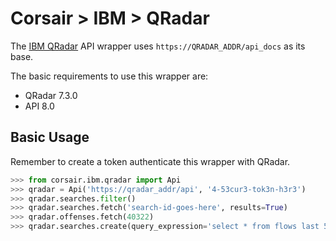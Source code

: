 # Corsair > IBM > QRadar
The [IBM QRadar](https://www.ibm.com/security/security-intelligence/qradar) API wrapper uses `https://QRADAR_ADDR/api_docs` as its base.

The basic requirements to use this wrapper are:

* QRadar 7.3.0
* API 8.0


## Basic Usage
Remember to create a token authenticate this wrapper with QRadar.

```python
>>> from corsair.ibm.qradar import Api
>>> qradar = Api('https://qradar_addr/api', '4-53cur3-tok3n-h3r3')
>>> qradar.searches.filter()
>>> qradar.searches.fetch('search-id-goes-here', results=True)
>>> qradar.offenses.fetch(40322)
>>> qradar.searches.create(query_expression='select * from flows last 5 minutes')
```
